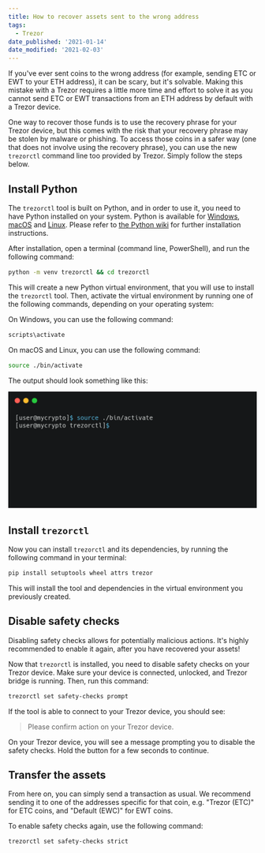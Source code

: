 ```yaml
---
title: How to recover assets sent to the wrong address
tags:
  - Trezor
date_published: '2021-01-14'
date_modified: '2021-02-03'
---
```


If you've ever sent coins to the wrong address (for example, sending ETC or EWT to your ETH address), it can be scary, but it's solvable. Making this mistake with a Trezor requires a little more time and effort to solve it as you cannot send ETC or EWT transactions from an ETH address by default with a Trezor device.

One way to recover those funds is to use the recovery phrase for your Trezor device, but this comes with the risk that your recovery phrase may be stolen by malware or phishing. To access those coins in a safer way (one that does not involve using the recovery phrase), you can use the new `trezorctl` command line too provided by Trezor. Simply follow the steps below.

## Install Python

The `trezorctl` tool is built on Python, and in order to use it, you need to have Python installed on your system. Python is available for [Windows](https://www.python.org/downloads/windows/), [macOS](https://www.python.org/downloads/mac-osx/) and [Linux](https://www.python.org/downloads/). Please refer to [the Python wiki](https://wiki.python.org/moin/BeginnersGuide/Download) for further installation instructions.

After installation, open a terminal (command line, PowerShell), and run the following command:

```bash
python -m venv trezorctl && cd trezorctl
```

This will create a new Python virtual environment, that you will use to install the `trezorctl` tool. Then, activate the virtual environment by running one of the following commands, depending on your operating system:

<Accordion>
<AccordionItem title="Windows">

On Windows, you can use the following command:

```bash
scripts\activate
```

</AccordionItem>
<AccordionItem title="macOS & Linux">

On macOS and Linux, you can use the following command:

```bash
source ./bin/activate
```

</AccordionItem>
</Accordion>

The output should look something like this:

![Python venv activation](../../../assets/how-to/hardware-wallets/trezor/how-to-recover-assets-sent-to-the-wrong-address/python-venv.png)

## Install `trezorctl`

Now you can install `trezorctl` and its dependencies, by running the following command in your terminal:

```bash
pip install setuptools wheel attrs trezor
```

This will install the tool and dependencies in the virtual environment you previously created.

## Disable safety checks

<Alert type="warning">

Disabling safety checks allows for potentially malicious actions. It's highly recommended to enable it again, after you have recovered your assets!

</Alert>

Now that `trezorctl` is installed, you need to disable safety checks on your Trezor device. Make sure your device is connected, unlocked, and Trezor bridge is running. Then, run this command:

```bash
trezorctl set safety-checks prompt
```

If the tool is able to connect to your Trezor device, you should see:

> Please confirm action on your Trezor device.

On your Trezor device, you will see a message prompting you to disable the safety checks. Hold the button for a few seconds to continue.

## Transfer the assets

From here on, you can simply send a transaction as usual. We recommend sending it to one of the addresses specific for that coin, e.g. "Trezor (ETC)" for ETC coins, and "Default (EWC)" for EWT coins.

To enable safety checks again, use the following command:

```
trezorctl set safety-checks strict
```
